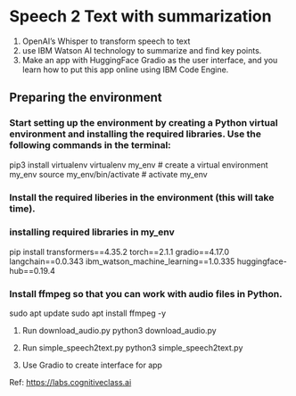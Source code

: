 # Speech 2 Text with summarization
1. OpenAI’s Whisper to transform speech to text
2. use IBM Watson AI technology to summarize and find key points.
3. Make an app with HuggingFace Gradio as the user interface, and you learn how to put this app online using IBM Code Engine.


## Preparing the environment
### Start setting up the environment by creating a Python virtual environment and installing the required libraries. Use the following commands in the terminal:
pip3 install virtualenv
virtualenv my_env # create a virtual environment my_env
source my_env/bin/activate # activate my_env

### Install the required liberies in the environment (this will take time).
### installing required libraries in my_env
pip install transformers==4.35.2 torch==2.1.1 gradio==4.17.0 langchain==0.0.343 ibm_watson_machine_learning==1.0.335 huggingface-hub==0.19.4

### Install ffmpeg so that you can work with audio files in Python.
sudo apt update
sudo apt install ffmpeg -y


1. Run download_audio.py
   python3 download_audio.py
   
2. Run simple_speech2text.py
   python3 simple_speech2text.py

3. Use Gradio to create interface for app

   

Ref: https://labs.cognitiveclass.ai
